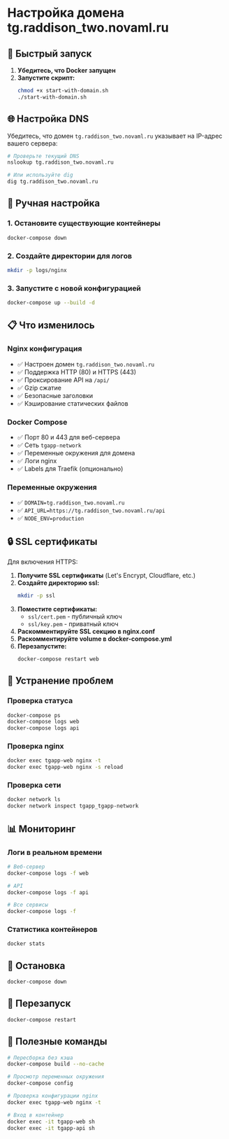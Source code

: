 # Настройка домена tg.raddison_two.novaml.ru

## 🚀 Быстрый запуск

1. **Убедитесь, что Docker запущен**
2. **Запустите скрипт:**
   ```bash
   chmod +x start-with-domain.sh
   ./start-with-domain.sh
   ```

## 🌐 Настройка DNS

Убедитесь, что домен `tg.raddison_two.novaml.ru` указывает на IP-адрес вашего сервера:

```bash
# Проверьте текущий DNS
nslookup tg.raddison_two.novaml.ru

# Или используйте dig
dig tg.raddison_two.novaml.ru
```

## 🔧 Ручная настройка

### 1. Остановите существующие контейнеры
```bash
docker-compose down
```

### 2. Создайте директории для логов
```bash
mkdir -p logs/nginx
```

### 3. Запустите с новой конфигурацией
```bash
docker-compose up --build -d
```

## 📋 Что изменилось

### Nginx конфигурация
- ✅ Настроен домен `tg.raddison_two.novaml.ru`
- ✅ Поддержка HTTP (80) и HTTPS (443)
- ✅ Проксирование API на `/api/`
- ✅ Gzip сжатие
- ✅ Безопасные заголовки
- ✅ Кэширование статических файлов

### Docker Compose
- ✅ Порт 80 и 443 для веб-сервера
- ✅ Сеть `tgapp-network`
- ✅ Переменные окружения для домена
- ✅ Логи nginx
- ✅ Labels для Traefik (опционально)

### Переменные окружения
- ✅ `DOMAIN=tg.raddison_two.novaml.ru`
- ✅ `API_URL=https://tg.raddison_two.novaml.ru/api`
- ✅ `NODE_ENV=production`

## 🔒 SSL сертификаты

Для включения HTTPS:

1. **Получите SSL сертификаты** (Let's Encrypt, Cloudflare, etc.)
2. **Создайте директорию ssl:**
   ```bash
   mkdir -p ssl
   ```
3. **Поместите сертификаты:**
   - `ssl/cert.pem` - публичный ключ
   - `ssl/key.pem` - приватный ключ
4. **Раскомментируйте SSL секцию в nginx.conf**
5. **Раскомментируйте volume в docker-compose.yml**
6. **Перезапустите:**
   ```bash
   docker-compose restart web
   ```

## 🐛 Устранение проблем

### Проверка статуса
```bash
docker-compose ps
docker-compose logs web
docker-compose logs api
```

### Проверка nginx
```bash
docker exec tgapp-web nginx -t
docker exec tgapp-web nginx -s reload
```

### Проверка сети
```bash
docker network ls
docker network inspect tgapp_tgapp-network
```

## 📊 Мониторинг

### Логи в реальном времени
```bash
# Веб-сервер
docker-compose logs -f web

# API
docker-compose logs -f api

# Все сервисы
docker-compose logs -f
```

### Статистика контейнеров
```bash
docker stats
```

## 🛑 Остановка

```bash
docker-compose down
```

## 🔄 Перезапуск

```bash
docker-compose restart
```

## 📝 Полезные команды

```bash
# Пересборка без кэша
docker-compose build --no-cache

# Просмотр переменных окружения
docker-compose config

# Проверка конфигурации nginx
docker exec tgapp-web nginx -t

# Вход в контейнер
docker exec -it tgapp-web sh
docker exec -it tgapp-api sh
``` 